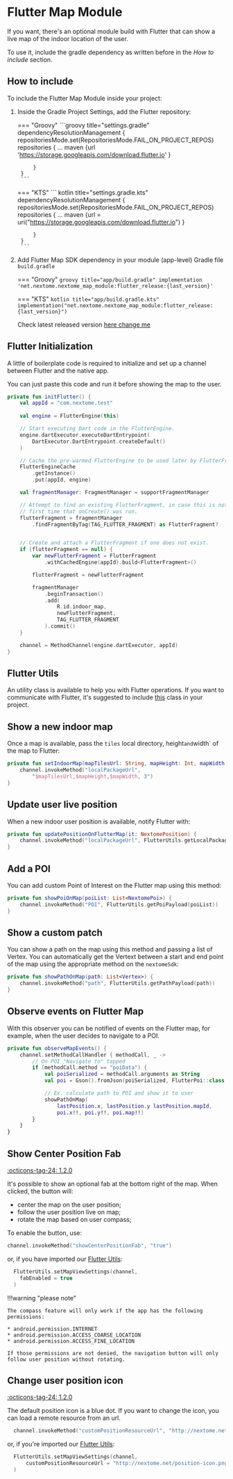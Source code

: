 # Flutter Map Module
If you want, there's an optional module build with Flutter that can show a live map of the indoor location of the user.

To use it, include the gradle dependency as written before in the *How to include* section.

## How to include
To include the Flutter Map Module inside your project: 

1. Inside the Gradle Project Settings, add the Flutter repository:

    === "Groovy"
        ```groovy title="settings.gradle"
            dependencyResolutionManagement {
            repositoriesMode.set(RepositoriesMode.FAIL_ON_PROJECT_REPOS)
            repositories {
                ...
                maven {url 'https://storage.googleapis.com/download.flutter.io' }

            }
        }
        ```
    === "KTS"
        ``` kotlin title="settings.gradle.kts"
            dependencyResolutionManagement {
            repositoriesMode.set(RepositoriesMode.FAIL_ON_PROJECT_REPOS)
            repositories {
                ...
                maven {url = uri("https://storage.googleapis.com/download.flutter.io") }

            }
        }
        ```

2. Add Flutter Map SDK dependency in your module (app-level) Gradle file `build.gradle`

    === "Groovy"
        ```groovy title="app/build.gradle"
        implementation 'net.nextome.nextome_map_module:flutter_release:{last_version}'
        ```

    === "KTS"
        ```kotlin title="app/build.gradle.kts"
        implementation("net.nextome.nextome_map_module:flutter_release:{last_version}")
        ```
    
    Check latest released version [here change me](/docs/Flutter%20Map/index.md)

## Flutter Initialization

A little of boilerplate code is required to initialize and set up a channel between Flutter and the native app.

You can just paste this code and run it before showing the map to the user.

```kotlin
private fun initFlutter() {
    val appId = "com.nextome.test"
    
    val engine = FlutterEngine(this)

    // Start executing Dart code in the FlutterEngine.
    engine.dartExecutor.executeDartEntrypoint(
        DartExecutor.DartEntrypoint.createDefault()
    )

    // Cache the pre-warmed FlutterEngine to be used later by FlutterFragment.
    FlutterEngineCache
        .getInstance()
        .put(appId, engine)

    val fragmentManager: FragmentManager = supportFragmentManager

    // Attempt to find an existing FlutterFragment, in case this is not the
    // first time that onCreate() was run.
    flutterFragment = fragmentManager
        .findFragmentByTag(TAG_FLUTTER_FRAGMENT) as FlutterFragment?


    // Create and attach a FlutterFragment if one does not exist.
    if (flutterFragment == null) {
        var newFlutterFragment = FlutterFragment
            .withCachedEngine(appId).build<FlutterFragment>()

        flutterFragment = newFlutterFragment

        fragmentManager
            .beginTransaction()
            .add(
                R.id.indoor_map,
                newFlutterFragment,
                TAG_FLUTTER_FRAGMENT
            ).commit()
    }

    channel = MethodChannel(engine.dartExecutor, appId)
}
```

## Flutter Utils
An utility class is available to help you with Flutter operations. If you want to communicate with Flutter, it's suggested to include [this](https://github.com/Nextome/nextome-phoenix-android-whitelabel/blob/main/app/src/main/java/com/nextome/test/helper/flutter/FlutterUtils.kt) class in your project.

## Show a new indoor map
Once a map is available, pass the `tiles` local directory, height` and `width` of the map to Flutter:

```kotlin
private fun setIndoorMap(mapTilesUrl: String, mapHeight: Int, mapWidth: Int) {
    channel.invokeMethod("localPackageUrl",
        "$mapTilesUrl,$mapHeight,$mapWidth, 3")
}
```
## Update user live position
When a new indoor user position is available, notify Flutter with:
```kotlin
private fun updatePositionOnFlutterMap(it: NextomePosition) {
    channel.invokeMethod("localPackageUrl", FlutterUtils.getLocalPackagePayload(mapTilesUrl, mapHeight, mapWidth))
}
``` 

## Add a POI
You can add custom Point of Interest on the Flutter map using this method:
```kotlin
private fun showPoiOnMap(poiList: List<NextomePoi>) {
    channel.invokeMethod("POI", FlutterUtils.getPoiPayload(poiList))
}
```

## Show a custom patch
You can show a path on the map using this method and passing a list of Vertex. You can automatically get the Vertext between a start and end point of the map using the appropriate method on the `nextomeSdk`:
```kotlin
private fun showPathOnMap(path: List<Vertex>) { 
    channel.invokeMethod("path", FlutterUtils.getPathPayload(path))
}
```

## Observe events on Flutter Map
With this observer you can be notified of events on the Flutter map, for example, when the user decides to navigate to a POI.
```kotlin
private fun observeMapEvents() {
    channel.setMethodCallHandler { methodCall, _ ->
        // On POI "Navigate to" tapped
        if (methodCall.method == "poiData") {
            val poiSerialized = methodCall.arguments as String
            val poi = Gson().fromJson(poiSerialized, FlutterPoi::class.java)

            // Ex. calculate path to POI and show it to user
            showPathOnMap(
                lastPosition.x, lastPosition.y lastPosition.mapId,
                poi.x!!, poi.y!!, poi.map!!)
        }
    }
}
```

## Show Center Position Fab
[:octicons-tag-24: 1.2.0](../../../Flutter%20Map/#120)

It's possible to show an optional fab at the bottom right of the map. When clicked, the button will:

 * center the map on the user position;
 * follow the user position live on map;
 * rotate the map based on user compass;

To enable the button, use:
```kotlin
channel.invokeMethod("showCenterPositionFab", "true")
```

or, if you have imported our [Flutter Utils](https://github.com/Nextome/nextome-phoenix-android-whitelabel/blob/main/app/src/main/java/com/nextome/test/helper/flutter/FlutterUtils.kt):

```kotlin
  FlutterUtils.setMapViewSettings(channel, 
    fabEnabled = true
  )
```

!!!warning "please note"

    The compass feature will only work if the app has the following permissions:

    * android.permission.INTERNET
    * android.permission.ACCESS_COARSE_LOCATION
    * android.permission.ACCESS_FINE_LOCATION

    If those permissions are not denied, the navigation button will only follow user position without rotating.

## Change user position icon
[:octicons-tag-24: 1.2.0](../../../Flutter%20Map/#120)

The default position icon is a blue dot. If you want to change the icon, you can load a remote resource from an url.

```kotlin
  channel.invokeMethod("customPositionResourceUrl", "http://nextome.net/position-icon.png")
```

or, if you're imported our [Flutter Utils](https://github.com/Nextome/nextome-phoenix-android-whitelabel/blob/main/app/src/main/java/com/nextome/test/helper/flutter/FlutterUtils.kt):

```kotlin
  FlutterUtils.setMapViewSettings(channel,
      customPositionResourceUrl = "http://nextome.net/position-icon.png"
  )
```
